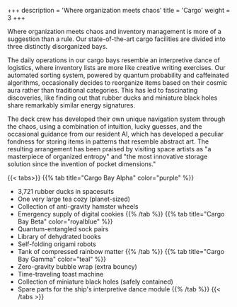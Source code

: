 +++
description = 'Where organization meets chaos'
title = 'Cargo'
weight = 3
+++

Where organization meets chaos and inventory management is more of a suggestion than a rule. Our state-of-the-art cargo facilities are divided into three distinctly disorganized bays.

The daily operations in our cargo bays resemble an interpretive dance of logistics, where inventory lists are more like creative writing exercises. Our automated sorting system, powered by quantum probability and caffeinated algorithms, occasionally decides to reorganize items based on their cosmic aura rather than traditional categories. This has led to fascinating discoveries, like finding out that rubber ducks and miniature black holes share remarkably similar energy signatures.

The deck crew has developed their own unique navigation system through the chaos, using a combination of intuition, lucky guesses, and the occasional guidance from our resident AI, which has developed a peculiar fondness for storing items in patterns that resemble abstract art. The resulting arrangement has been praised by visiting space artists as "a masterpiece of organized entropy" and "the most innovative storage solution since the invention of pocket dimensions."

{{< tabs>}}
{{% tab title="Cargo Bay Alpha" color="purple" %}}
- 3,721 rubber ducks in spacesuits
- One very large tea cozy (planet-sized)
- Collection of anti-gravity hamster wheels
- Emergency supply of digital cookies
{{% /tab %}}
{{% tab title="Cargo Bay Beta" color="royalblue" %}}
- Quantum-entangled sock pairs
- Library of dehydrated books
- Self-folding origami robots
- Tank of compressed rainbow matter
{{% /tab %}}
{{% tab title="Cargo Bay Gamma" color="teal" %}}
- Zero-gravity bubble wrap (extra bouncy)
- Time-traveling toast machine
- Collection of miniature black holes (safely contained)
- Spare parts for the ship's interpretive dance module
{{% /tab %}}
{{< /tabs >}}
